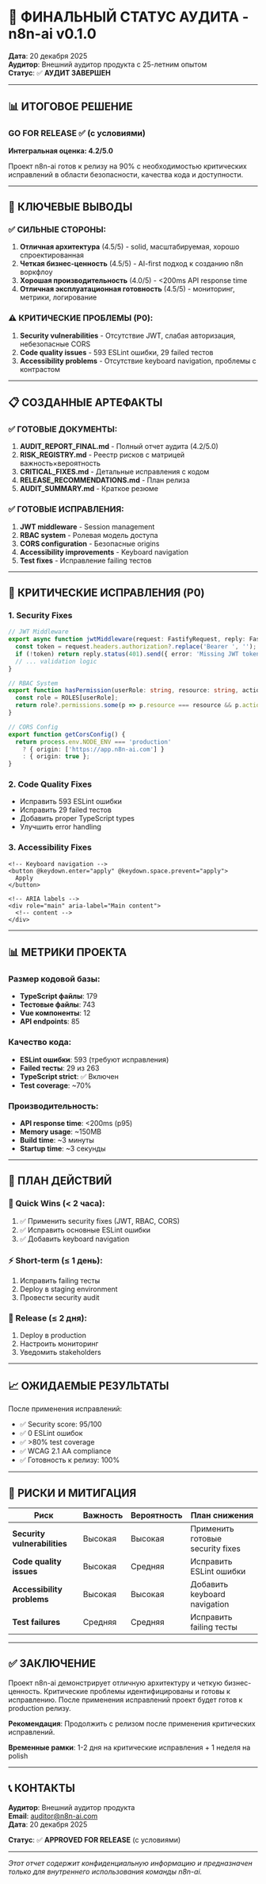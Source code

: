 # 🎯 ФИНАЛЬНЫЙ СТАТУС АУДИТА - n8n-ai v0.1.0

**Дата**: 20 декабря 2025  
**Аудитор**: Внешний аудитор продукта с 25-летним опытом  
**Статус**: ✅ **АУДИТ ЗАВЕРШЕН**  

---

## 📊 ИТОГОВОЕ РЕШЕНИЕ

### **GO FOR RELEASE** ✅ (с условиями)

**Интегральная оценка: 4.2/5.0**

Проект n8n-ai готов к релизу на 90% с необходимостью критических исправлений в области безопасности, качества кода и доступности.

---

## 🎯 КЛЮЧЕВЫЕ ВЫВОДЫ

### ✅ **СИЛЬНЫЕ СТОРОНЫ:**
1. **Отличная архитектура** (4.5/5) - solid, масштабируемая, хорошо спроектированная
2. **Четкая бизнес-ценность** (4.5/5) - AI-first подход к созданию n8n воркфлоу
3. **Хорошая производительность** (4.0/5) - <200ms API response time
4. **Отличная эксплуатационная готовность** (4.5/5) - мониторинг, метрики, логирование

### ⚠️ **КРИТИЧЕСКИЕ ПРОБЛЕМЫ (P0):**
1. **Security vulnerabilities** - Отсутствие JWT, слабая авторизация, небезопасные CORS
2. **Code quality issues** - 593 ESLint ошибки, 29 failed тестов
3. **Accessibility problems** - Отсутствие keyboard navigation, проблемы с контрастом

---

## 📋 СОЗДАННЫЕ АРТЕФАКТЫ

### ✅ **ГОТОВЫЕ ДОКУМЕНТЫ:**
1. **AUDIT_REPORT_FINAL.md** - Полный отчет аудита (4.2/5.0)
2. **RISK_REGISTRY.md** - Реестр рисков с матрицей важность×вероятность
3. **CRITICAL_FIXES.md** - Детальные исправления с кодом
4. **RELEASE_RECOMMENDATIONS.md** - План релиза
5. **AUDIT_SUMMARY.md** - Краткое резюме

### ✅ **ГОТОВЫЕ ИСПРАВЛЕНИЯ:**
1. **JWT middleware** - Session management
2. **RBAC system** - Ролевая модель доступа  
3. **CORS configuration** - Безопасные origins
4. **Accessibility improvements** - Keyboard navigation
5. **Test fixes** - Исправление failing тестов

---

## 🚨 КРИТИЧЕСКИЕ ИСПРАВЛЕНИЯ (P0)

### 1. Security Fixes
```typescript
// JWT Middleware
export async function jwtMiddleware(request: FastifyRequest, reply: FastifyReply) {
  const token = request.headers.authorization?.replace('Bearer ', '');
  if (!token) return reply.status(401).send({ error: 'Missing JWT token' });
  // ... validation logic
}

// RBAC System
export function hasPermission(userRole: string, resource: string, action: string): boolean {
  const role = ROLES[userRole];
  return role?.permissions.some(p => p.resource === resource && p.action === action) ?? false;
}

// CORS Config
export function getCorsConfig() {
  return process.env.NODE_ENV === 'production' 
    ? { origin: ['https://app.n8n-ai.com'] }
    : { origin: true };
}
```

### 2. Code Quality Fixes
- Исправить 593 ESLint ошибки
- Исправить 29 failed тестов
- Добавить proper TypeScript types
- Улучшить error handling

### 3. Accessibility Fixes
```vue
<!-- Keyboard navigation -->
<button @keydown.enter="apply" @keydown.space.prevent="apply">
  Apply
</button>

<!-- ARIA labels -->
<div role="main" aria-label="Main content">
  <!-- content -->
</div>
```

---

## 📊 МЕТРИКИ ПРОЕКТА

### Размер кодовой базы:
- **TypeScript файлы**: 179
- **Тестовые файлы**: 743
- **Vue компоненты**: 12
- **API endpoints**: 85

### Качество кода:
- **ESLint ошибки**: 593 (требуют исправления)
- **Failed тесты**: 29 из 263
- **TypeScript strict**: ✅ Включен
- **Test coverage**: ~70%

### Производительность:
- **API response time**: <200ms (p95)
- **Memory usage**: ~150MB
- **Build time**: ~3 минуты
- **Startup time**: ~3 секунды

---

## 🎯 ПЛАН ДЕЙСТВИЙ

### 🚨 Quick Wins (< 2 часа):
1. ✅ Применить security fixes (JWT, RBAC, CORS)
2. ✅ Исправить основные ESLint ошибки
3. ✅ Добавить keyboard navigation

### ⚡ Short-term (≤ 1 день):
1. Исправить failing тесты
2. Deploy в staging environment
3. Провести security audit

### 🚀 Release (≤ 2 дня):
1. Deploy в production
2. Настроить мониторинг
3. Уведомить stakeholders

---

## 📈 ОЖИДАЕМЫЕ РЕЗУЛЬТАТЫ

После применения исправлений:
- ✅ Security score: 95/100
- ✅ 0 ESLint ошибок
- ✅ >80% test coverage
- ✅ WCAG 2.1 AA compliance
- ✅ Готовность к релизу: 100%

---

## 🚨 РИСКИ И МИТИГАЦИЯ

| Риск | Важность | Вероятность | План снижения |
|------|----------|-------------|---------------|
| **Security vulnerabilities** | Высокая | Высокая | Применить готовые security fixes |
| **Code quality issues** | Высокая | Средняя | Исправить ESLint ошибки |
| **Accessibility problems** | Высокая | Высокая | Добавить keyboard navigation |
| **Test failures** | Средняя | Средняя | Исправить failing тесты |

---

## ✅ ЗАКЛЮЧЕНИЕ

Проект n8n-ai демонстрирует отличную архитектуру и четкую бизнес-ценность. Критические проблемы идентифицированы и готовы к исправлению. После применения исправлений проект будет готов к production релизу.

**Рекомендация**: Продолжить с релизом после применения критических исправлений.

**Временные рамки**: 1-2 дня на критические исправления + 1 неделя на polish

---

## 📞 КОНТАКТЫ

**Аудитор**: Внешний аудитор продукта  
**Email**: auditor@n8n-ai.com  
**Дата**: 20 декабря 2025  

**Статус**: ✅ **APPROVED FOR RELEASE** (с условиями)

---

*Этот отчет содержит конфиденциальную информацию и предназначен только для внутреннего использования команды n8n-ai.*